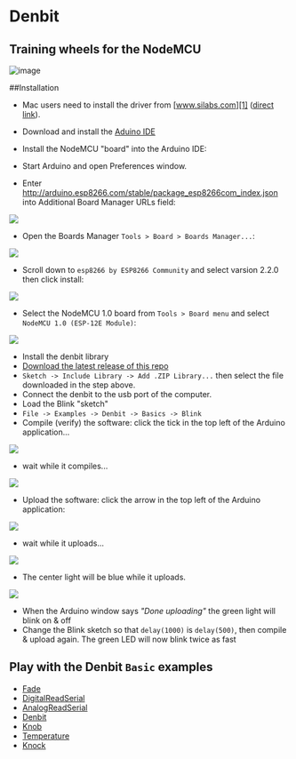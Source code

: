 # Denbit
Training wheels for the NodeMCU
-------------------------------------------------------------
![image](https://raw.githubusercontent.com/theapi/denbit/master/kicad/basic/denbit_front.png)

##Installation
- Mac users need to install the driver from [www.silabs.com][1] ([direct link][2]).

- Download and install the [Aduino IDE](https://www.arduino.cc/en/Main/Software)

- Install the NodeMCU "board" into the Arduino IDE:
 - Start Arduino and open Preferences window.
 - Enter http://arduino.esp8266.com/stable/package_esp8266com_index.json into Additional Board Manager URLs field:
 
 ![](https://raw.githubusercontent.com/theapi/denbit/master/docs/img/prefs.png )

 - Open the Boards Manager `Tools > Board > Boards Manager...`:
 
 ![](https://raw.githubusercontent.com/theapi/denbit/master/docs/img/board_manager_select.png)

 - Scroll down to `esp8266 by ESP8266 Community` and select varsion 2.2.0 then click install:
 
 ![](https://raw.githubusercontent.com/theapi/denbit/master/docs/img/board_manager.png)

 - Select the NodeMCU 1.0 board from `Tools > Board menu` and select `NodeMCU 1.0 (ESP-12E Module)`:
 
 ![](https://raw.githubusercontent.com/theapi/denbit/master/docs/img/board_selected.png)

- Install the denbit library 
 - [Download the latest release of this repo](https://github.com/theapi/denbit/releases)
 - `Sketch -> Include Library -> Add .ZIP Library...` then select the file downloaded in the step above.
- Connect the denbit to the usb port of the computer.
- Load the Blink "sketch"
 - `File -> Examples -> Denbit -> Basics -> Blink`
 - Compile (verify) the software: click the tick in the top left of the Arduino application... 
 
  ![](https://raw.githubusercontent.com/theapi/denbit/master/docs/img/compile.png)

 - wait while it compiles...
 
  ![](https://raw.githubusercontent.com/theapi/denbit/master/docs/img/compiling.png) 
 
 - Upload the software: click the arrow in the top left of the Arduino application:
 
  ![](https://raw.githubusercontent.com/theapi/denbit/master/docs/img/upload.png)

 - wait while it uploads...
 
  ![](https://raw.githubusercontent.com/theapi/denbit/master/docs/img/uploading.png)

  - The center light will be blue while it uploads. 

  ![](https://raw.githubusercontent.com/theapi/denbit/master/docs/img/done_uploading.png) 

  - When the Arduino window says *"Done uploading"* the green light will blink on & off
 - Change the Blink sketch so that `delay(1000)` is `delay(500)`, then compile & upload again. The green LED will now blink twice as fast
 
 
## Play with the Denbit `Basic` examples
- [Fade](docs/examples/Basics/Fade.md)
- [DigitalReadSerial](docs/examples/Basics/DigitalReadSerial.md)
- [AnalogReadSerial](docs/examples/Basics/AnalogReadSerial.md)
- [Denbit](docs/examples/Basics/Denbit.md)
- [Knob](docs/examples/Basics/Knob.md)
- [Temperature](docs/examples/Basics/Temperature.md)
- [Knock](docs/examples/Basics/Knock.md)

[1]:https://www.silabs.com/products/mcu/Pages/USBtoUARTBridgeVCPDrivers.aspx
[2]:https://www.silabs.com/Support%20Documents/Software/Mac_OSX_VCP_Driver.zip
